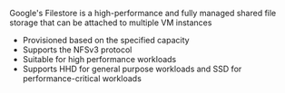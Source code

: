 Google's Filestore is a high-performance and fully managed shared file storage that can be attached to multiple VM instances

* Provisioned based on the specified capacity
* Supports the NFSv3 protocol
* Suitable for high performance workloads
* Supports HHD for general purpose workloads and SSD for performance-critical workloads
